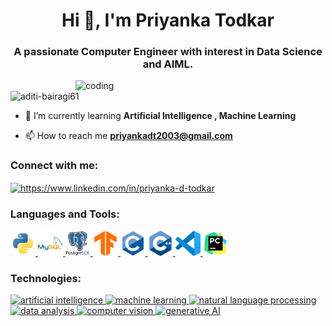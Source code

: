 <h1 align="center">Hi 👋, I'm Priyanka Todkar</h1>
<h3 align="center">A passionate Computer Engineer with interest in Data Science and AIML.</h3>
<img align ="right" alt="coding" width="400" src="https://user-images.githubusercontent.com/55389276/140866485-8fb1c876-9a8f-4d6a-98dc-08c4981eaf70.gif">
<p align="left"> <img src="https://komarev.com/ghpvc/?username=aditi-bairagi61&label=Profile%20views&color=0e75b6&style=flat" alt="aditi-bairagi61" /> </p>

- 🌱 I’m currently learning **Artificial Intelligence , Machine Learning**

- 📫 How to reach me **priyankadt2003@gmail.com**

<h3 align="left">Connect with me:</h3>
<p align="left">
<a href="https://www.linkedin.com/in/priyanka-d-todkar" target="blank"><img align="center" src="https://raw.githubusercontent.com/rahuldkjain/github-profile-readme-generator/master/src/images/icons/Social/linked-in-alt.svg" alt="https://www.linkedin.com/in/priyanka-d-todkar" height="30" width="40" /></a>

<a href="https://github.com/ptodkar31" target="blank"></a>
</p>

<h3 align="left">Languages and Tools:</h3>
<p align="left">
  <a href="https://www.python.org" target="_blank" rel="noreferrer">
    <img src="https://raw.githubusercontent.com/devicons/devicon/master/icons/python/python-original.svg" alt="python" width="40" height="40"/>
  </a>
  <a href="https://www.mysql.com/" target="_blank" rel="noreferrer">
    <img src="https://raw.githubusercontent.com/devicons/devicon/master/icons/mysql/mysql-original-wordmark.svg" alt="mysql" width="40" height="40"/>
  </a>
  <a href="https://www.postgresql.org" target="_blank" rel="noreferrer">
    <img src="https://raw.githubusercontent.com/devicons/devicon/master/icons/postgresql/postgresql-original-wordmark.svg" alt="postgresql" width="40" height="40"/>
  </a>
  <a href="https://www.tensorflow.org" target="_blank" rel="noreferrer">
    <img src="https://raw.githubusercontent.com/devicons/devicon/master/icons/tensorflow/tensorflow-original.svg" alt="tensorflow" width="40" height="40"/>
  </a>
  <a href="https://www.cprogramming.com/" target="_blank" rel="noreferrer">
    <img src="https://raw.githubusercontent.com/devicons/devicon/master/icons/c/c-original.svg" alt="c" width="40" height="40"/>
  </a>
  <a href="https://www.w3schools.com/cpp/" target="_blank" rel="noreferrer">
    <img src="https://raw.githubusercontent.com/devicons/devicon/master/icons/cplusplus/cplusplus-original.svg" alt="cplusplus" width="40" height="40"/>
  </a>
  <a href="https://code.visualstudio.com/" target="_blank" rel="noreferrer">
    <img src="https://raw.githubusercontent.com/devicons/devicon/master/icons/vscode/vscode-original.svg" alt="vscode" width="40" height="40"/>
  </a>
  <a href="https://www.jetbrains.com/pycharm/" target="_blank" rel="noreferrer">
    <img src="https://raw.githubusercontent.com/devicons/devicon/master/icons/pycharm/pycharm-original.svg" alt="pycharm" width="40" height="40"/>
  </a>
</p>




<h3 align="left">Technologies:</h3>
<p align="left">
  <a href="https://en.wikipedia.org/wiki/Artificial_intelligence" target="_blank" rel="noreferrer">
    <img src="https://upload.wikimedia.org/wikipedia/commons/5/5a/Artificial_intelligence_icon.png" alt="artificial intelligence" width="40" height="40"/>
  </a>
  <a href="https://en.wikipedia.org/wiki/Machine_learning" target="_blank" rel="noreferrer">
    <img src="https://upload.wikimedia.org/wikipedia/commons/1/1b/ML-logo.png" alt="machine learning" width="40" height="40"/>
  </a>
  <a href="https://en.wikipedia.org/wiki/Natural_language_processing" target="_blank" rel="noreferrer">
    <img src="https://upload.wikimedia.org/wikipedia/commons/8/8b/Natural_language_processing.svg" alt="natural language processing" width="40" height="40"/>
  </a>
  <a href="https://en.wikipedia.org/wiki/Data_analysis" target="_blank" rel="noreferrer">
    <img src="https://upload.wikimedia.org/wikipedia/commons/e/ed/Data_analysis_icon.png" alt="data analysis" width="40" height="40"/>
  </a>
  <a href="https://en.wikipedia.org/wiki/Computer_vision" target="_blank" rel="noreferrer">
    <img src="https://upload.wikimedia.org/wikipedia/commons/5/59/Computer_vision_icon.png" alt="computer vision" width="40" height="40"/>
  </a>
  <a href="https://en.wikipedia.org/wiki/Generative_artificial_intelligence" target="_blank" rel="noreferrer">
    <img src="https://upload.wikimedia.org/wikipedia/commons/f/f5/Generative_AI_icon.png" alt="generative AI" width="40" height="40"/>
  </a>
</p>





